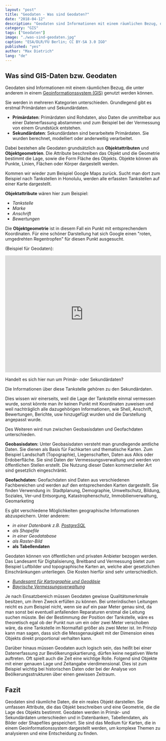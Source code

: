 ```yaml
---
layout: "post"
title: "Geodaten - Was sind Geodaten?"
date: "2018-04-12"
description: "Geodaten sind Informationen mit einem räumlichen Bezug, die unter anderem in einem GIS genutzt werden können."
category: "GIS"
tags: ["Geodaten"]
image: "./was-sind-geodaten.jpg"
caption: "ESA/DLR/FU Berlin; CC BY-SA 3.0 IGO"
published: "yes"
author: "Max Dietrich"
lang: "de"
---
```



## Was sind GIS-Daten bzw. Geodaten

Geodaten sind Informationen mit einem räumlichen Bezug, die unter anderem in einem [Geoinformationssystem (GIS)](/gis/was-ist-gis "Was ist GIS?") genutzt werden können.

Sie werden in mehreren Kategorien unterschieden. Grundlegend gibt es erstmal Primärdaten und Sekundärdaten.

*   **Primärdaten**: Primärdaten sind Rohdaten, also Daten die unmittelbar aus einer Datenerfassung abstammen und zum Beispiel bei der Vermessung von einem Grundstück entstehen.
*   **Sekundärdaten**: Sekundärdaten sind berarbeitete Primärdaten. Sie wurden berechnet, modelliert oder anderweitig verarbeitet.

Dabei bestehen alle Geodaten grundsätzlich aus **Objektattributen** und **Objektgeometrien**. Die Attribute beschreiben das Objekt und die Geometrie bestimmt die Lage, sowie die Form Fläche des Objekts. Objekte können als Punkte, Linien, Flächen oder Körper dargestellt werden.

Kommen wir wieder zum Beispiel Google Maps zurück. Sucht man dort zum Beispiel nach Tankstellen in Honolulu, werden alle erfassten Tankstellen auf einer Karte dargestellt.

**Objektattribute** wären hier zum Beispiel:

*   _Tankstelle_
*   _Marke_
*   _Anschrift_
*   _Bewertungen_

Die **Objektgeometrie** ist in diesem Fall ein Punkt mit entsprechendem Koordinaten. Für eine schöner Darstellung hat sich Google einen "roten, umgedrehten Regentropfen" für diesen Punkt ausgesucht.

(Beispiel für Geodaten):

<div class="gatsby-resp-iframe-wrapper" style="padding-bottom:75%;position:relative;height:0;overflow:hidden"><iframe src="https://www.google.com/maps/embed?pb=!1m16!1m12!1m3!1d5255.6858645833445!2d-157.91487938763447!3d21.337430898960356!2m3!1f0!2f0!3f0!3m2!1i1024!2i768!4f13.1!2m1!1stankstelle%20honolulu%20shell!5e0!3m2!1sde!2sde!4v1570290782945!5m2!1sde!2sde" style="border:0;position:absolute;top:0;left:0;width:100%;height:100%" allowfullscreen="" frameborder="0"></iframe></div>

Handelt es sich hier nun um Primär- oder Sekundärdaten?

Die Informationen über diese Tankstelle gehören zu den Sekundärdaten.

Dies wissen wir einerseits, weil die Lage der Tankstelle einmal vermessen wurde, sonst könnte man ihr keinen Punkt mit Koordinaten zuweisen und weil nachträglich alle dazugehörigen Informationen, wie Shell, Anschrift, Bewertungen, Berichte, usw hinzugefügt wurden und die Darstellung angepasst wurde.

Des Weiteren wird nun zwischen Geobasisdaten und Geofachdaten unterschieden.

**Geobasisdaten:** Unter Geobasisdaten versteht man grundlegende amtliche Daten. Sie dienen als Basis für Fachkarten und thematische Karten. Zum Beispiel Landschaft (Topographie), Liegenschaften, Daten aus Alkis oder Erdoberfläche. Sie sind Daten der Vermessungsverwaltung und werden von öffentlichen Stellen erstellt. Die Nutzung dieser Daten kommerzieller Art sind gesetzlich eingeschränkt.

**Geofachdaten:** Geofachdaten sind Daten aus verschiedenen Fachbereichen und werden auf den entsprechenden Karten dargestellt. Sie finden Verwendung in: Stadtplanung, Demographie, Umweltschutz, Bildung, Soziales, Ver-und Entsorgung, Katastrophenschutz, Immobilienverwaltung, Geomarketing

Es gibt verschiedene Möglichkeiten geographische Informationen abzuspeichern. Unter anderem:

*   _in einer Datenbank z.B. [PostgreSQL](/postgre-sql-mit-post-gis-installieren-und-in-qgis-einrichten)_
*   _als Shapefile_
*   _in einer Geodatabase_
*   _als Raster-Bild_
*   __als Tabellendaten__

Geodaten können von öffentlichen und privaten Anbieter bezogen werden. Das Landesamt für Digitalisierung, Breitband und Vermessung bietet zum Beispiel Luftbilder und topographische Karten an, welche aber gesetzlichen Einschränkungen unterliegen. Die Kosten hierfür sind sehr unterschiedlich.

*   _[Bundesamt für Kartographie und Geodäsie](https://www.bkg.bund.de/DE/Home/home.html "Bundesamt für Kartographie und Geodäsie")_
*   [_Bayrische Vermessungsverwaltung_](https://www.ldbv.bayern.de/ "Bayrische Vermessungsverwaltung")

Je nach Einsatzbereich müssen Geodaten gewisse Qualitätsmerkmale besitzen, um ihren Zweck erfüllen zu können. Bei unterirdischen Leitungen reicht es zum Beispiel nicht, wenn sie auf ein paar Meter genau sind, da man sonst bei eventuell anfallenden Reparaturen erstmal die Leitung suchen müsste. Bei der Bestimmung der Position der Tankstelle, wäre es theoretisch egal ob der Punkt nun um ein oder zwei Meter verschoben wäre, da eine Tankstelle im Normalfall größer als zwei Meter ist. Im Prinzip kann man sagen, dass sich die Messgenauigkeit mit der Dimension eines Objekts direkt proportional verhalten kann.

Darüber hinaus müssen Geodaten auch logisch sein, das heißt bei einer Datenerfassung zur Bevölkerungskartierung, dürfen keine negativen Werte auftreten. Oft spielt auch die Zeit eine wichtige Rolle. Folgend sind Objekte mit einer genauen Lage und Zeitangabe vierdimensional. Dies ist zum Beispiel wichtig bei historischen Daten oder bei der Analyse von Beölkerungsstrukturen über einen gewissen Zeitraum.

## Fazit

Geodaten sind räumliche Daten, die ein reales Objekt darstellen. Sie umfassen Attribute, die das Objekt beschreiben und eine Geometrie, die die Lage des Objekts bestimmt. Geodaten werden in Primär- und Sekundärdaten unterschieden und in Datenbanken, Tabellendaten, als Bilder oder Shapefiles gespeichert. Sie sind das Medium für Karten, die in einem Geoinformationssystem dargestellt werden, um komplexe Themen zu analysieren und eine Entscheidung zu finden.